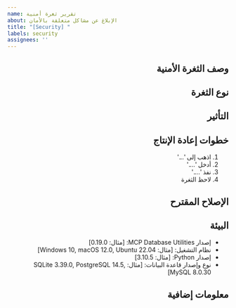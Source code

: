 ```yaml
---
name: تقرير ثغرة أمنية
about: الإبلاغ عن مشاكل متعلقة بالأمان
title: "[Security] "
labels: security
assignees: ''
---
```


<!-- 
اختيار اللغة / Language Selection:
[English](https://github.com/donghao1393/mcp-dbutils/issues/new?template=security_vulnerability_en.md) | 
[中文](https://github.com/donghao1393/mcp-dbutils/issues/new?template=security_vulnerability_zh.md) | 
[Français](https://github.com/donghao1393/mcp-dbutils/issues/new?template=security_vulnerability_fr.md) | 
[Español](https://github.com/donghao1393/mcp-dbutils/issues/new?template=security_vulnerability_es.md) | 
العربية | 
[Русский](https://github.com/donghao1393/mcp-dbutils/issues/new?template=security_vulnerability_ru.md)
-->

<div dir="rtl">

## وصف الثغرة الأمنية
<!-- وصف واضح وموجز للثغرة الأمنية -->

## نوع الثغرة
<!-- حدد نوع الثغرة، على سبيل المثال، حقن SQL، البرمجة النصية عبر المواقع (XSS)، رفع الصلاحيات، كشف المعلومات، إلخ. -->

## التأثير
<!-- صف التأثير المحتمل وخطورة هذه الثغرة -->

## خطوات إعادة الإنتاج
<!-- خطوات لإعادة إنتاج الثغرة الأمنية -->
1. اذهب إلى '...'
2. أدخل '....'
3. نفذ '....'
4. لاحظ الثغرة

## الإصلاح المقترح
<!-- إذا أمكن، قدم اقتراحات لإصلاح هذه الثغرة -->

## البيئة
<!-- يرجى تقديم معلومات مفصلة عن بيئتك -->
- إصدار MCP Database Utilities: [مثال: 0.19.0]
- نظام التشغيل: [مثال: Windows 10, macOS 12.0, Ubuntu 22.04]
- إصدار Python: [مثال: 3.10.5]
- نوع وإصدار قاعدة البيانات: [مثال: SQLite 3.39.0, PostgreSQL 14.5, MySQL 8.0.30]

## معلومات إضافية
<!-- أضف أي سياق آخر حول الثغرة الأمنية هنا -->

</div>
